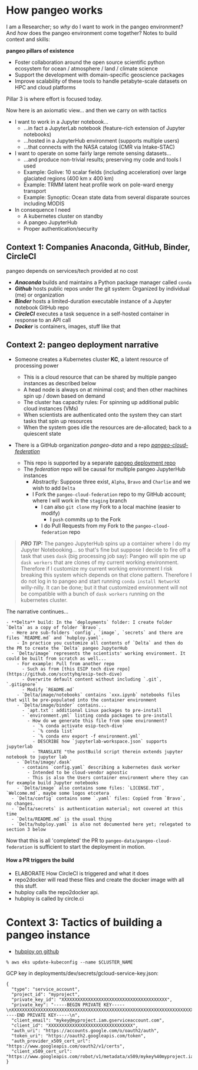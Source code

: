 # How pangeo works

I am a Researcher; so *why* do I want to work in the pangeo environment? 
And *how* does the pangeo environment come together? Notes to build context and skills: 

**pangeo pillars of existence**

- Foster collaboration around the open source scientific python ecosystem for ocean / atmosphere / land / climate science
- Support the development with domain-specific geoscience packages
- Improve scalability of these tools to handle petabyte-scale datasets on HPC and cloud platforms 


Pillar 3 is where effort is focused today. 


Now here is an axiomatic view... and then we carry on with tactics

- I want to work in a Jupyter notebook...
  - ...in fact a JupyterLab notebook (feature-rich extension of Jupyter notebooks)
  - ...hosted in a JupyterHub environment (supports multiple users)
  - ...that connects with the NASA catalog (CMR via Intake-STAC)
- I want to operate on some fairly large remote sensing datasets...
  - ...and produce non-trivial results; preserving my code and tools I used
  - Example: Golive: 10 scalar fields (including acceleration) over large glaciated regions (400 km x 400 km)
  - Example: TRMM latent heat profile work on pole-ward energy transport
  - Example: Synoptic: Ocean state data from several disparate sources including MODIS
- In consequence I need 
  - A kubernetes cluster on standby
  - A pangeo JupyterHub 
  - Proper authentication/security
  
  
## Context 1: Companies Anaconda, GitHub, Binder, CircleCI


pangeo depends on services/tech provided at no cost


- ***Anaconda*** builds and maintains a Python package manager called `conda`
- ***Github*** hosts public repos under the git system: Organized by individual (me) or organization
- ***Binder*** hosts a limited-duration executable instance of a Jupyter notebook GitHub repo
- ***CircleCI*** executes a task sequence in a self-hosted container in response to an API call
- ***Docker*** is containers, images, stuff like that


## Context 2: pangeo deployment narrative 

- Someone creates a Kubernetes cluster **KC**, a latent resource of processing power
  - This is a cloud resource that can be shared by multiple pangeo instances as described below
  - A head node is always on at minimal cost; and then other machines spin up / down based on demand
  - The cluster has capacity rules: For spinning up additional public cloud instances (VMs)
  - When scientists are authenticated onto the system they can start tasks that spin up resources
  - When the system goes idle the resources are de-allocated; back to a quiescent state
  
  
- There is a GitHub organization *pangeo-data* and a 
repo [*pangeo-cloud-federation*](https://github.com/pangeo-data/pangeo-cloud-federation)
  - This repo is supported by a separate [pangeo deployment repo](https://github.com/Element84/pangeo-deployment)
  - The *federation* repo will be causal for multiple pangeo JupyterHub instances
    - Abstractly: Suppose three exist, `Alpha`, `Bravo` and `Charlie` and we wish to add `Delta`
    - I Fork the `pangeo-cloud-federation` repo to my GitHub account; where I will work in the `staging` branch
      - I can also `git clone` my Fork to a local machine (easier to modify) 
        - I `push` commits up to the Fork
      - I do Pull Requests from my Fork to the `pangeo-cloud-federation` repo


> ***PRO TIP:*** The pangeo JupyterHub spins up a container where I do my Jupyter Notebooking... so that's fine but
> suppose I decide to fire off a task that uses `dask` (big processing job say): Pangeo will spin me up `dask workers`
> that are clones of my current working environment. Therefore if I customize my current working environment I risk
> breaking this system which depends on that clone pattern. Therefore I do not log in to pangeo and start running
> `conda install NetworkX` willy-nilly. It can be done; but it that customized environment will not be compatible
> with a bunch of `dask workers` running on the kubernetes cluster. 


The narrative continues...
    
    
    - **Delta** build: In the `deployments` folder: I create folder `Delta` as a copy of folder `Bravo`.
      - Here are sub-folders `config`, `image`, `secrets` and there are files `README.md` and `hubploy.yaml`.
        - In practice you customize all contents of `Delta` and then do the PR to create the `Delta` pangeo JupyterHub
      - `Delta/image` represents the scientists' working environment. It could be built from scratch as well...
        - For example: Pull from another repo
          - Such as from [this ESIP tech dive repo](https://github.com/scottyhq/esip-tech-dive)
          - Overwrite default content without including `.git`, `.gitignore`
          - Modify `README.md` 
        - `Delta/image/notebooks` contains `xxx.ipynb` notebooks files that will be pre-populated into the container environment
        - `Delta/image/binder` contains...
          - `apt.txt`: additional Linux packages to pre-install
          - `environment.yml` listing conda packages to pre-install
            - How do we generate this file from some environment?
              - `% conda activate esip-tech-dive`
              - `% conda list`
              - `% conda env export -f environment.yml`
              - DESCRIBE how `jupyterlab-workspace.json` supports jupyterlab 
              - TRANSLATE "the postBuild script therein extends jupyter notebook to jupyter lab   
        - `Delta/image/.dask`
          - contains `config.yaml` describing a kubernetes dask worker
            - Intended to be cloud-vendor agnostic
            - This is also the Users container environment where they can for example build Jupyter notebooks
        - `Delta/image` also contains some files: `LICENSE.TXT`, `Welcome.md`, maybe some logos etcetera
      - `Delta/config` contains some `.yaml` files: Copied from `Bravo`, no changes.
      - `Delta/secrets` is authentication material; not covered at this time
      - `Delta/README.md` is the usual thing
      - `Delta/hubploy.yaml` is also not documented here yet; relegated to section 3 below 
      
Now that this is all 'completed' the PR to `pangeo-data/pangeo-cloud-federation` is sufficient to start 
the deployment in motion. 


#### How a PR triggers the build

- ELABORATE How CircleCI is triggered and what it does
- repo2docker will read these files and create the docker image with all this stuff. 
- hubploy calls the repo2docker api. 
- hubploy is called by circle.ci


# Context 3: Tactics of building a pangeo instance


* [hubploy on github](https://github.com/yuvipanda/hubploy)

```
% aws eks update-kubeconfig --name $CLUSTER_NAME
```

GCP key in deployments/dev/secrets/gcloud-service-key.json:

```
{
  "type": "service_account",
  "project_id": "myproject",
  "private_key_id": "XXXXXXXXXXXXXXXXXXXXXXXXXXXXXXXXXXXXXXXX",
  "private_key": "-----BEGIN PRIVATE KEY-----\nXXXXXXXXXXXXXXXXXXXXXXXXXXXXXXXXXXXXXXXXXXXXXXXXXXXXXXXXXXXXXXXXXXXXXXXXXXXXXXXXXXXXXXXX\n-----END PRIVATE KEY-----\n",
  "client_email": "mykey@myproject.iam.gserviceaccount.com",
  "client_id": "XXXXXXXXXXXXXXXXXXXXXXXXXXXXXXXX",
  "auth_uri": "https://accounts.google.com/o/oauth2/auth",
  "token_uri": "https://oauth2.googleapis.com/token",
  "auth_provider_x509_cert_url": "https://www.googleapis.com/oauth2/v1/certs",
  "client_x509_cert_url": "https://www.googleapis.com/robot/v1/metadata/x509/mykey%40myproject.iam.gserviceaccount.com"
}
```

